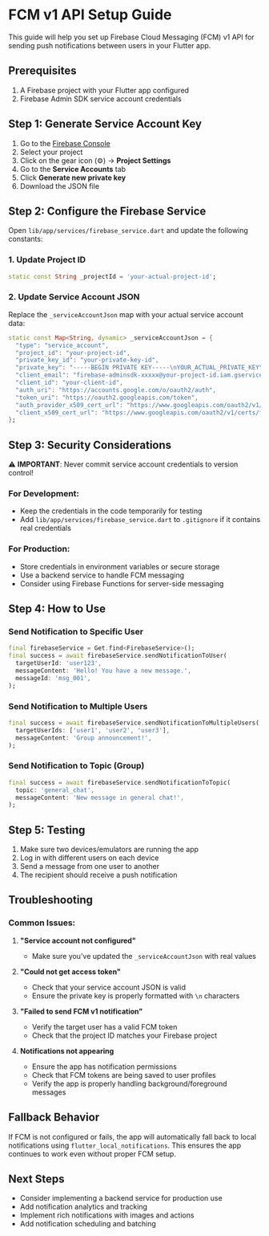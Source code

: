 # FCM v1 API Setup Guide

This guide will help you set up Firebase Cloud Messaging (FCM) v1 API for sending push notifications between users in your Flutter app.

## Prerequisites

1. A Firebase project with your Flutter app configured
2. Firebase Admin SDK service account credentials

## Step 1: Generate Service Account Key

1. Go to the [Firebase Console](https://console.firebase.google.com/)
2. Select your project
3. Click on the gear icon (⚙️) → **Project Settings**
4. Go to the **Service Accounts** tab
5. Click **Generate new private key**
6. Download the JSON file

## Step 2: Configure the Firebase Service

Open `lib/app/services/firebase_service.dart` and update the following constants:

### 1. Update Project ID
```dart
static const String _projectId = 'your-actual-project-id';
```

### 2. Update Service Account JSON
Replace the `_serviceAccountJson` map with your actual service account data:

```dart
static const Map<String, dynamic> _serviceAccountJson = {
  "type": "service_account",
  "project_id": "your-project-id",
  "private_key_id": "your-private-key-id",
  "private_key": "-----BEGIN PRIVATE KEY-----\nYOUR_ACTUAL_PRIVATE_KEY\n-----END PRIVATE KEY-----\n",
  "client_email": "firebase-adminsdk-xxxxx@your-project-id.iam.gserviceaccount.com",
  "client_id": "your-client-id",
  "auth_uri": "https://accounts.google.com/o/oauth2/auth",
  "token_uri": "https://oauth2.googleapis.com/token",
  "auth_provider_x509_cert_url": "https://www.googleapis.com/oauth2/v1/certs",
  "client_x509_cert_url": "https://www.googleapis.com/oauth2/v1/certs/firebase-adminsdk-xxxxx%40your-project-id.iam.gserviceaccount.com"
};
```

## Step 3: Security Considerations

⚠️ **IMPORTANT**: Never commit service account credentials to version control!

### For Development:
- Keep the credentials in the code temporarily for testing
- Add `lib/app/services/firebase_service.dart` to `.gitignore` if it contains real credentials

### For Production:
- Store credentials in environment variables or secure storage
- Use a backend service to handle FCM messaging
- Consider using Firebase Functions for server-side messaging

## Step 4: How to Use

### Send Notification to Specific User
```dart
final firebaseService = Get.find<FirebaseService>();
final success = await firebaseService.sendNotificationToUser(
  targetUserId: 'user123',
  messageContent: 'Hello! You have a new message.',
  messageId: 'msg_001',
);
```

### Send Notification to Multiple Users
```dart
final success = await firebaseService.sendNotificationToMultipleUsers(
  targetUserIds: ['user1', 'user2', 'user3'],
  messageContent: 'Group announcement!',
);
```

### Send Notification to Topic (Group)
```dart
final success = await firebaseService.sendNotificationToTopic(
  topic: 'general_chat',
  messageContent: 'New message in general chat!',
);
```

## Step 5: Testing

1. Make sure two devices/emulators are running the app
2. Log in with different users on each device
3. Send a message from one user to another
4. The recipient should receive a push notification

## Troubleshooting

### Common Issues:

1. **"Service account not configured"**
   - Make sure you've updated the `_serviceAccountJson` with real values

2. **"Could not get access token"**
   - Check that your service account JSON is valid
   - Ensure the private key is properly formatted with `\n` characters

3. **"Failed to send FCM v1 notification"**
   - Verify the target user has a valid FCM token
   - Check that the project ID matches your Firebase project

4. **Notifications not appearing**
   - Ensure the app has notification permissions
   - Check that FCM tokens are being saved to user profiles
   - Verify the app is properly handling background/foreground messages

## Fallback Behavior

If FCM is not configured or fails, the app will automatically fall back to local notifications using `flutter_local_notifications`. This ensures the app continues to work even without proper FCM setup.

## Next Steps

- Consider implementing a backend service for production use
- Add notification analytics and tracking
- Implement rich notifications with images and actions
- Add notification scheduling and batching